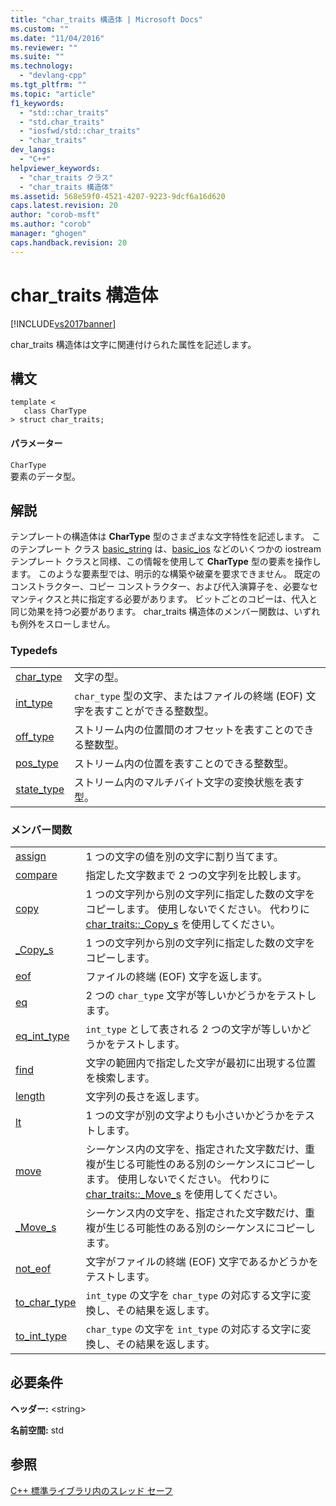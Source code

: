 ```yaml
---
title: "char_traits 構造体 | Microsoft Docs"
ms.custom: ""
ms.date: "11/04/2016"
ms.reviewer: ""
ms.suite: ""
ms.technology: 
  - "devlang-cpp"
ms.tgt_pltfrm: ""
ms.topic: "article"
f1_keywords: 
  - "std::char_traits"
  - "std.char_traits"
  - "iosfwd/std::char_traits"
  - "char_traits"
dev_langs: 
  - "C++"
helpviewer_keywords: 
  - "char_traits クラス"
  - "char_traits 構造体"
ms.assetid: 568e59f0-4521-4207-9223-9dcf6a16d620
caps.latest.revision: 20
author: "corob-msft"
ms.author: "corob"
manager: "ghogen"
caps.handback.revision: 20
---
```

# char_traits 構造体
[!INCLUDE[vs2017banner](../assembler/inline/includes/vs2017banner.md)]

char\_traits 構造体は文字に関連付けられた属性を記述します。  
  
## 構文  
  
```  
template <  
   class CharType  
> struct char_traits;  
```  
  
#### パラメーター  
 `CharType`  
 要素のデータ型。  
  
## 解説  
 テンプレートの構造体は **CharType** 型のさまざまな文字特性を記述します。  このテンプレート クラス [basic\_string](../standard-library/basic-string-class.md) は、[basic\_ios](../Topic/basic_ios%20Class.md) などのいくつかの iostream テンプレート クラスと同様、この情報を使用して **CharType** 型の要素を操作します。  このような要素型では、明示的な構築や破棄を要求できません。  既定のコンストラクター、コピー コンストラクター、および代入演算子を、必要なセマンティクスと共に指定する必要があります。  ビットごとのコピーは、代入と同じ効果を持つ必要があります。  char\_traits 構造体のメンバー関数は、いずれも例外をスローしません。  
  
### Typedefs  
  
|||  
|-|-|  
|[char\_type](../Topic/char_traits::char_type.md)|文字の型。|  
|[int\_type](../Topic/char_traits::int_type.md)|`char_type` 型の文字、またはファイルの終端 \(EOF\) 文字を表すことができる整数型。|  
|[off\_type](../Topic/char_traits::off_type.md)|ストリーム内の位置間のオフセットを表すことのできる整数型。|  
|[pos\_type](../Topic/char_traits::pos_type.md)|ストリーム内の位置を表すことのできる整数型。|  
|[state\_type](../Topic/char_traits::state_type.md)|ストリーム内のマルチバイト文字の変換状態を表す型。|  
  
### メンバー関数  
  
|||  
|-|-|  
|[assign](../Topic/char_traits::assign.md)|1 つの文字の値を別の文字に割り当てます。|  
|[compare](../Topic/char_traits::compare.md)|指定した文字数まで 2 つの文字列を比較します。|  
|[copy](../Topic/char_traits::copy.md)|1 つの文字列から別の文字列に指定した数の文字をコピーします。  使用しないでください。  代わりに [char\_traits::\_Copy\_s](../Topic/char_traits::_Copy_s.md) を使用してください。|  
|[\_Copy\_s](../Topic/char_traits::_Copy_s.md)|1 つの文字列から別の文字列に指定した数の文字をコピーします。|  
|[eof](../Topic/char_traits::eof.md)|ファイルの終端 \(EOF\) 文字を返します。|  
|[eq](../Topic/char_traits::eq.md)|2 つの `char_type` 文字が等しいかどうかをテストします。|  
|[eq\_int\_type](../Topic/char_traits::eq_int_type.md)|`int_type` として表される 2 つの文字が等しいかどうかをテストします。|  
|[find](../Topic/char_traits::find.md)|文字の範囲内で指定した文字が最初に出現する位置を検索します。|  
|[length](../Topic/char_traits::length.md)|文字列の長さを返します。|  
|[lt](../Topic/char_traits::lt.md)|1 つの文字が別の文字よりも小さいかどうかをテストします。|  
|[move](../Topic/char_traits::move.md)|シーケンス内の文字を、指定された文字数だけ、重複が生じる可能性のある別のシーケンスにコピーします。  使用しないでください。  代わりに [char\_traits::\_Move\_s](../Topic/char_traits::_Move_s.md) を使用してください。|  
|[\_Move\_s](../Topic/char_traits::_Move_s.md)|シーケンス内の文字を、指定された文字数だけ、重複が生じる可能性のある別のシーケンスにコピーします。|  
|[not\_eof](../Topic/char_traits::not_eof.md)|文字がファイルの終端 \(EOF\) 文字であるかどうかをテストします。|  
|[to\_char\_type](../Topic/char_traits::to_char_type.md)|`int_type` の文字を `char_type` の対応する文字に変換し、その結果を返します。|  
|[to\_int\_type](../Topic/char_traits::to_int_type.md)|`char_type` の文字を `int_type` の対応する文字に変換し、その結果を返します。|  
  
## 必要条件  
 **ヘッダー:** \<string\>  
  
 **名前空間:** std  
  
## 参照  
 [C\+\+ 標準ライブラリ内のスレッド セーフ](../standard-library/thread-safety-in-the-cpp-standard-library.md)